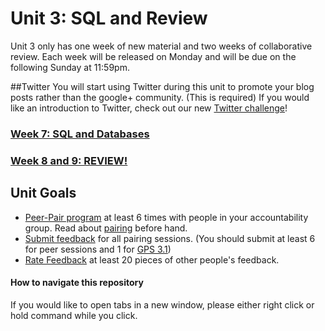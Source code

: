 # Unit 3: SQL and Review

Unit 3 only has one week of new material and two weeks of collaborative review. Each week will be released on Monday and will be due on the following Sunday at 11:59pm.

##Twitter
You will start using Twitter during this unit to promote your blog posts rather than the google+ community. (This is required) If you would like an introduction to Twitter, check out our new [Twitter challenge](https://github.com/Devbootcamp/phase-0-unit-1/tree/master/week-1/10-twitter-intro.md)!


### [Week 7: SQL and Databases](week-7)
### [Week 8 and 9: REVIEW!](week-8-and-9)

## Unit Goals
- [Peer-Pair program](https://github.com/Devbootcamp/phase-0-handbook/blob/master/peer-pairing_sessions.md) at least 6 times with people in your accountability group. Read about [pairing](https://github.com/Devbootcamp/phase-0-handbook/blob/master/pairing-in-phase-0.md) before hand. 
- [Submit feedback](https://socrates.devbootcamp.com/feedback/new) for all pairing sessions. (You should submit at least 6 for peer sessions and 1 for [GPS 3.1](https://github.com/Devbootcamp/phase-0-handbook/blob/master/guided-pairing-sessions.md))
- [Rate Feedback](https://socrates.devbootcamp.com/feedback) at least 20 pieces of other people's feedback. 

#### How to navigate this repository
If you would like to open tabs in a new window, please either right click or hold command while you click. 

